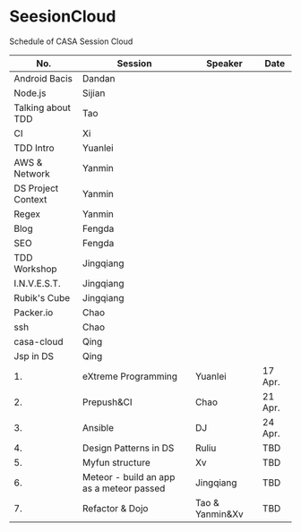 # SeesionCloud
Schedule of CASA Session Cloud

No.|Session|Speaker|Date
---|-------|-------|----
 |Android Bacis|Dandan|
 |Node.js|Sijian|
 |Talking about TDD|Tao
 |CI|Xi
 |TDD Intro|Yuanlei
 |AWS & Network|Yanmin
 |DS Project Context|Yanmin
 |Regex|Yanmin
 |Blog|Fengda
 |SEO|Fengda
 |TDD Workshop|Jingqiang
 |I.N.V.E.S.T.|Jingqiang
 |Rubik's Cube|Jingqiang
 |Packer.io|Chao
 |ssh|Chao
 |casa-cloud|Qing
 |Jsp in DS|Qing
1. |eXtreme Programming|Yuanlei|17 Apr.
2. |Prepush&CI|Chao|21 Apr.
3. |Ansible|DJ|24 Apr.
4. |Design Patterns in DS|Ruliu|TBD
5. |Myfun structure|Xv|TBD
6. |Meteor - build an app as a meteor passed|Jingqiang|TBD
7. |Refactor & Dojo|Tao & Yanmin&Xv|TBD
